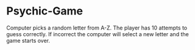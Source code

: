 # Psychic-Game
Computer picks a random letter from A-Z.
The player has 10 attempts to guess correctly. If incorrect the computer will select a new letter and the game starts over.
